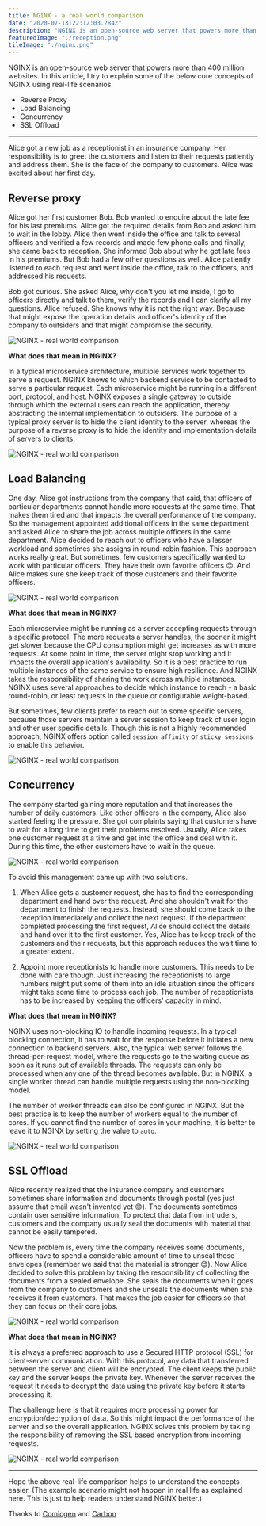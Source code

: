 ```yaml
---
title: NGINX - a real world comparison
date: "2020-07-13T22:12:03.284Z"
description: "NGINX is an open-source web server that powers more than 400 million websites. In this article, I try to explain some of the core concepts of NGINX using real-life scenarios. "
featuredImage: "./reception.png"
tileImage: "./nginx.png"
---
```


NGINX is an open-source web server that powers more than 400 million websites. In this article, I try to explain some of the below core concepts of NGINX using real-life scenarios. 

- Reverse Proxy
- Load Balancing
- Concurrency
- SSL Offload

---

Alice got a new job as a receptionist in an insurance company.  Her responsibility is to greet the customers and listen to their requests patiently and address them. She is the face of the company to customers. Alice was excited about her first day.
## Reverse proxy
Alice got her first customer Bob. Bob wanted to enquire about the late fee for his last premiums. Alice got the required details from Bob and asked him to wait in the lobby. Alice then went inside the office and talk to several officers and verified a few records and made few phone calls and finally, she came back to reception. She informed Bob about why he got late fees in his premiums. But Bob had a few other questions as well. Alice patiently listened to each request and went inside the office, talk to the officers, and addressed his requests.

Bob got curious. She asked Alice, why don't you let me inside, I go to officers directly and talk to them, verify the records and I can clarify all my questions. Alice refused. She knows why it is not the right way. Because that might expose the operation details and officer's identity of the company to outsiders and that might compromise the security.

![NGINX - real world comparison](./NGINX-argue.png "NGINX - real world comparison")

**What does that mean in NGINX?**

In a typical microservice architecture, multiple services work together to serve a request. NGINX knows to which backend service to be contacted to serve a particular request. Each microservice might be running in a different port, protocol, and host. NGINX exposes a single gateway to outside through which the external users can reach the application, thereby abstracting the internal implementation to outsiders. The purpose of a typical proxy server is to hide the client identity to the server, whereas the purpose of a reverse proxy is to hide the identity and implementation details of servers to clients.

![NGINX - real world comparison](./carbon-proxy.png "NGINX - real world comparison")

## Load Balancing

One day, Alice got instructions from the company that said, that officers of particular departments cannot handle more requests at the same time.  That makes them tired and that impacts the overall performance of the company. So the management appointed additional officers in the same department and asked Alice to share the job across multiple officers in the same department. Alice decided to reach out to officers who have a lesser workload and sometimes she assigns in round-robin fashion. This approach works really great. But sometimes, few customers specifically wanted to work with particular officers. They have their own favorite officers 😊. And Alice makes sure she keep track of those customers and their favorite officers.

![NGINX - real world comparison](./NGINX-tired.png "NGINX - real world comparison")

**What does that mean in NGINX?**

Each microservice might be running as a server accepting requests through a specific protocol. The more requests a server handles, the sooner it might get slower because the CPU consumption might get increases as with more requests. At some point in time, the server might stop working and it impacts the overall application's availability. So it is a best practice to run multiple instances of the same service to ensure high resilience. And NGINX takes the responsibility of sharing the work across multiple instances. NGINX uses several approaches to decide which instance to reach - a basic round-robin, or least requests in the queue or configurable weight-based.

But sometimes, few clients prefer to reach out to some specific servers, because those servers maintain a server session to keep track of user login and other user specific details. Though this is not a highly recommended approach, NGINX offers option called ```session affinity``` or ```sticky sessions``` to enable this behavior. 

![NGINX - real world comparison](./carbon-lb.png "NGINX - real world comparison")

## Concurrency

The company started gaining more reputation and that increases the number of daily customers. Like other officers in the company, Alice also started feeling the pressure. She got complaints saying that customers have to wait for a long time to get their problems resolved. Usually, Alice takes one customer request at a time and get into the office and deal with it. During this time, the other customers have to wait in the queue. 

![NGINX - real world comparison](./NGINX-queue.png "NGINX - real world comparison")

To avoid this management came up with two solutions.

1. When Alice gets a customer request, she has to find the corresponding department and hand over the request. And she shouldn't wait for the department to finish the requests. Instead, she should come back to the reception immediately and collect the next request. If the department completed processing the first request, Alice should collect the details and hand over it to the first customer. Yes, Alice has to keep track of the customers and their requests, but this approach reduces the wait time to a greater extent.

2. Appoint more receptionists to handle more customers. This needs to be done with care though. Just increasing the receptionists to large numbers might put some of them into an idle situation since the officers might take some time to process each job. The number of receptionists has to be increased by keeping the officers' capacity in mind.

**What does that mean in NGINX?**

NGINX uses non-blocking IO to handle incoming requests. In a typical blocking connection, it has to wait for the response before it initiates a new connection to backend servers. Also, the typical web server follows the thread-per-request model, where the requests go to the waiting queue as soon as it runs out of available threads. The requests can only be processed when any one of the thread becomes available. But in NGINX, a single worker thread can handle multiple requests using the non-blocking model.

The number of worker threads can also be configured in NGINX. But the best practice is to keep the number of workers equal to the number of cores. If you cannot find the number of cores in your machine, it is better to leave it to NGINX by setting the value to `auto`.

![NGINX - real world comparison](./carbon-worker.png "NGINX - real world comparison")

## SSL Offload

Alice recently realized that the insurance company and customers sometimes share information and documents through postal (yes just assume that email wasn't invented yet 😊). The documents sometimes contain user sensitive information. To protect that data from intruders, customers and the company usually seal the documents with material that cannot be easily tampered. 

Now the problem is, every time the company receives some documents, officers have to spend a considerable amount of time to unseal those envelopes (remember we said that the material is stronger 😊). Now Alice decided to solve this problem by taking the responsibility of collecting the documents from a sealed envelope. She seals the documents when it goes from the company to customers and she unseals the documents when she receives it from customers. That makes the job easier for officers so that they can focus on their core jobs.

![NGINX - real world comparison](./envelope.jpg "NGINX - real world comparison")

**What does that mean in NGINX?**

It is always a preferred approach to use a Secured HTTP protocol (SSL) for client-server communication. With this protocol, any data that transferred between the server and client will be encrypted. The client keeps the public key and the server keeps the private key. Whenever the server receives the request it needs to decrypt the data using the private key before it starts processing it. 

The challenge here is that it requires more processing power for encryption/decryption of data. So this might impact the performance of the server and so the overall application. NGINX solves this problem by taking the responsibility of removing the SSL based encryption from incoming requests.

![NGINX - real world comparison](./carbon-ssl.png "NGINX - real world comparison")

---

Hope the above real-life comparison helps to understand the concepts easier. (The example scenario might not happen in real life as explained here. This is just to help readers understand NGINX better.) 

Thanks to [Comicgen](https://gramener.com/comicgen/) and [Carbon](https://carbon.now.sh/)
